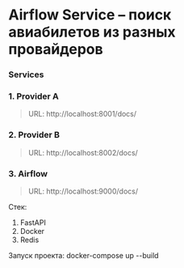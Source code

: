 # ****Airflow Service** – поиск авиабилетов из разных провайдеров**

### **Services** 
### 1. Provider A
> URL: http://localhost:8001/docs/

### 2. Provider B
> URL: http://localhost:8002/docs/

### 3. Airflow
> URL: http://localhost:9000/docs/

Стек: 
1. FastAPI
2. Docker
3. Redis

Запуск проекта:
docker-compose up --build
